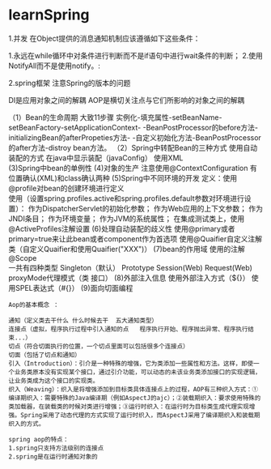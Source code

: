 # learnSpring
1.并发
在Object提供的消息通知机制应该遵循如下这些条件：

1.永远在while循环中对条件进行判断而不是if语句中进行wait条件的判断；
2.使用NotifyAll而不是使用notify。:

2.spring框架  注意Spring的版本的问题

DI是应用对象之间的解耦  AOP是横切关注点与它们所影响的对象之间的解耦

（1）Bean的生命周期  大致11步骤
 实例化-填充属性-setBeanName-setBeanFactory-setApplicationContext-
 -BeanPostProcessor的before方法-initializingBean的afterPropeties方法-
 -自定义初始化方法-BeanPostProcessor的after方法-distroy bean方法。
 （2）Spring中转配Bean的三种方式
 使用自动装配的方式    在java中显示装配（javaConfig）      使用XML     
 (3)Spring中bean的单例性
 (4)对象的生产 注意使用@ContextConfiguration  有位置确认(XML)和class确认两种
 (5)Spring中不同环境的开发
   定义：使用@profile对bean的创建环境进行定义   
   使用（设置spring.profiles.active和spring.profiles.default参数对环境进行设置）：
   作为DispatcherServlet的初始化参数；
	作为Web应用的上下文参数；
	作为JNDI条目；
	作为环境变量；
	作为JVM的系统属性；
	在集成测试类上，使用@ActiveProfiles注解设置
 (6)处理自动装配的歧义性
  使用@primary或者primary=true来让此bean或者component作为首选项
  使用@Quaifier自定义注解类（自定义Quaifier和使用Quaifier("XXX")）
  (7)bean的作用域
    使用的注解@Scope  
    一共有四种类型 Singleton（默认） Prototype  Session(Web) Request(Web)
    proxyMode代理模式（类 接口）
   (8)外部注入信息
     使用外部注入方式（${}）  使用SPEL表达式（#{}）
    (9)面向切面编程
    
    Aop的基本概念 ：
    
    通知（定义类去干什么 什么时候去干  五大通知类型）  
    连接点（虚拟，程序执行过程中引入通知的点   程序执行开始、程序抛出异常、程序执行结束...）
    切点（符合切面执行的位置，一个切点里面可以包括很多个连接点）   
    切面（包括了切点和通知）  
    引入（Introduction）：引介是一种特殊的增强，它为类添加一些属性和方法。这样，即使一个业务类原本没有实现某个接口，通过引介功能，可以动态的未该业务类添加接口的实现逻辑，让业务类成为这个接口的实现类。
	织入（Weaving）：织入是将增强添加到目标类具体连接点上的过程，AOP有三种织入方式：①编译期织入：需要特殊的Java编译期（例如AspectJ的ajc）；②装载期织入：要求使用特殊的类加载器，在装载类的时候对类进行增强；③运行时织入：在运行时为目标类生成代理实现增强。Spring采用了动态代理的方式实现了运行时织入，而AspectJ采用了编译期织入和装载期织入的方式。 
	
	spring aop的特点：
	1.spring只支持方法级别的连接点
	2.spring是在运行时通知对象的

     
